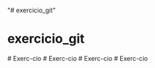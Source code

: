 "# exercicio_git"  
# exercicio_git
#   E x e r c - c i o  
 #   E x e r c - c i o  
 #   E x e r c - c i o  
 #   E x e r c - c i o  
 
